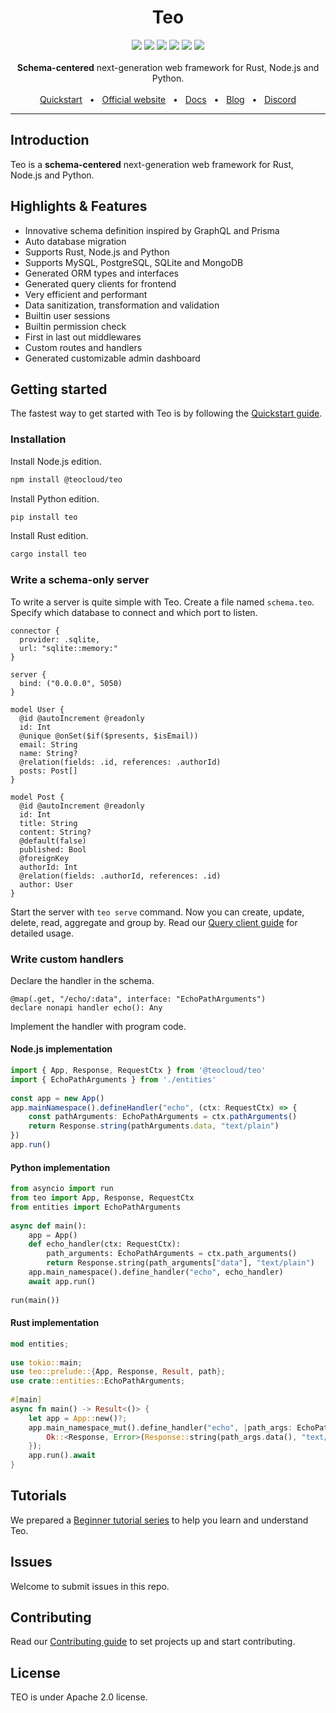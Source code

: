 <div align="center">
  <h1>Teo</h1>
  <a href="https://crates.io/crates/teo"><img src="https://img.shields.io/crates/v/teo?style=flat-square" /></a>
  <a href="https://www.npmjs.com/package/@teocloud/teo"><img src="https://img.shields.io/npm/v/%40teocloud%2Fteo?style=flat-square" /></a>
  <a href="https://pypi.org/project/teo/"><img src="https://img.shields.io/pypi/v/teo?style=flat-square" /></a>
  <a href="https://marketplace.visualstudio.com/items?itemName=yeannylam.teo-vscode"><img src="https://img.shields.io/visual-studio-marketplace/v/yeannylam.teo-vscode?style=flat-square&label=VSCode%20marketplace&color=%2300AFD7" /></a>
  <a href="https://github.com/teocloud/teo/blob/master/LICENSE"><img src="https://img.shields.io/github/license/teocloud/teo.svg?style=flat-square" /></a>
  <a href="https://github.com/teocloud/teo"><img src="https://img.shields.io/badge/PRs-welcome-brightgreen.svg?style=flat-square" /></a>
  <br />
  <br />
  <div><strong>Schema-centered</strong> next-generation web framework for Rust, Node.js and Python.</div>
  <br />
  <a href="https://docs.teodev.io/getting-started/quickstart">Quickstart</a>
  <span>&nbsp;&nbsp;•&nbsp;&nbsp;</span>
  <a href="https://teodev.io/">Official website</a>
  <span>&nbsp;&nbsp;•&nbsp;&nbsp;</span>
  <a href="https://docs.teodev.io/">Docs</a>
  <span>&nbsp;&nbsp;•&nbsp;&nbsp;</span>
  <a href="https://blog.teodev.io">Blog</a>
  <span>&nbsp;&nbsp;•&nbsp;&nbsp;</span>
  <a href="https://teodev.io/discord">Discord</a>
  <br />
  <hr />
</div>

## Introduction

Teo is a **schema-centered** next-generation web framework for Rust, Node.js and Python.

## Highlights & Features

* Innovative schema definition inspired by GraphQL and Prisma
* Auto database migration
* Supports Rust, Node.js and Python
* Supports MySQL, PostgreSQL, SQLite and MongoDB
* Generated ORM types and interfaces
* Generated query clients for frontend
* Very efficient and performant
* Data sanitization, transformation and validation
* Builtin user sessions
* Builtin permission check
* First in last out middlewares
* Custom routes and handlers
* Generated customizable admin dashboard

## Getting started

The fastest way to get started with Teo is by following the [Quickstart guide](https://docs.teodev.io/getting-started/quickstart).

### Installation

Install Node.js edition.

```sh
npm install @teocloud/teo
```

Install Python edition.

```sh
pip install teo
```

Install Rust edition.

```sh
cargo install teo
```

### Write a schema-only server

To write a server is quite simple with Teo. Create a file named `schema.teo`.
Specify which database to connect and which port to listen.

```teo
connector {
  provider: .sqlite,
  url: "sqlite::memory:"
}
 
server {
  bind: ("0.0.0.0", 5050)
}
 
model User {
  @id @autoIncrement @readonly
  id: Int
  @unique @onSet($if($presents, $isEmail))
  email: String
  name: String?
  @relation(fields: .id, references: .authorId)
  posts: Post[]
}
 
model Post {
  @id @autoIncrement @readonly
  id: Int
  title: String
  content: String?
  @default(false)
  published: Bool
  @foreignKey
  authorId: Int
  @relation(fields: .authorId, references: .id)
  author: User
}
```

Start the server with `teo serve` command. Now you can create, update, delete,
read, aggregate and group by. Read our
[Query client guide](https://docs.teodev.io/guides/query-client-guides/crud)
for detailed usage.

### Write custom handlers

Declare the handler in the schema.

```teo
@map(.get, "/echo/:data", interface: "EchoPathArguments")
declare nonapi handler echo(): Any
```

Implement the handler with program code.

#### Node.js implementation

```ts
import { App, Response, RequestCtx } from '@teocloud/teo'
import { EchoPathArguments } from './entities'
 
const app = new App()
app.mainNamespace().defineHandler("echo", (ctx: RequestCtx) => {
    const pathArguments: EchoPathArguments = ctx.pathArguments()
    return Response.string(pathArguments.data, "text/plain")
})
app.run()
```

#### Python implementation

```python
from asyncio import run
from teo import App, Response, RequestCtx
from entities import EchoPathArguments
 
async def main():
    app = App()
    def echo_handler(ctx: RequestCtx):
        path_arguments: EchoPathArguments = ctx.path_arguments()
        return Response.string(path_arguments["data"], "text/plain")
    app.main_namespace().define_handler("echo", echo_handler)
    await app.run()
 
run(main())
```

#### Rust implementation

```rust
mod entities;
 
use tokio::main;
use teo::prelude::{App, Response, Result, path};
use crate::entities::EchoPathArguments;
 
#[main]
async fn main() -> Result<()> {
    let app = App::new()?;
    app.main_namespace_mut().define_handler("echo", |path_args: EchoPathArguments| async move {
        Ok::<Response, Error>(Response::string(path_args.data(), "text/plain"))
    });
    app.run().await
}
```

## Tutorials

We prepared a [Beginner tutorial series](https://docs.teodev.io/getting-started/beginner-tutorial/write-a-schema-only-app)
to help you learn and understand Teo.

## Issues

Welcome to submit issues in this repo.

## Contributing

Read our [Contributing guide](https://github.com/teocloud/teo/blob/main/CONTRIBUTING.md)
to set projects up and start contributing.

## License

TEO is under Apache 2.0 license.
